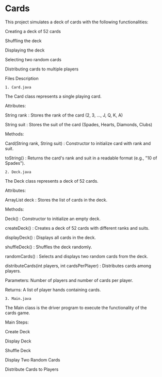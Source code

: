 # Cards
This project simulates a deck of cards with the following functionalities:

Creating a deck of 52 cards

Shuffling the deck

Displaying the deck

Selecting two random cards

Distributing cards to multiple players

Files Description


    1. Card.java

The Card class represents a single playing card.

  Attributes:

String rank : Stores the rank of the card (2, 3, ..., J, Q, K, A)

String suit : Stores the suit of the card (Spades, Hearts, Diamonds, Clubs)

  Methods:

Card(String rank, String suit) : Constructor to initialize card with rank and suit.

toString() : Returns the card's rank and suit in a readable format (e.g., "10 of Spades").





    2. Deck.java

The Deck class represents a deck of 52 cards.

  Attributes:

ArrayList<Card> deck : Stores the list of cards in the deck.

  Methods:

Deck() : Constructor to initialize an empty deck.

createDeck() : Creates a deck of 52 cards with different ranks and suits.

displayDeck() : Displays all cards in the deck.

shuffleDeck() : Shuffles the deck randomly.

randomCards() : Selects and displays two random cards from the deck.

distributeCards(int players, int cardsPerPlayer) : Distributes cards among players.

Parameters: Number of players and number of cards per player.

Returns: A list of player hands containing cards.






    3. Main.java

The Main class is the driver program to execute the functionality of the cards game.

Main Steps:

Create Deck

Display Deck

Shuffle Deck

Display Two Random Cards

Distribute Cards to Players
